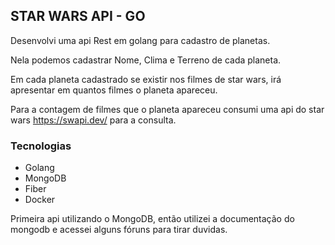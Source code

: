 ## STAR WARS API - GO

Desenvolvi uma api Rest em golang para cadastro de planetas.

Nela podemos cadastrar Nome, Clima e Terreno de cada planeta.

Em cada planeta cadastrado se existir nos filmes de star wars, irá apresentar em quantos filmes o planeta apareceu.

Para a contagem de filmes que o planeta apareceu consumi uma api do star wars https://swapi.dev/ para a consulta.

### Tecnologias

- Golang
- MongoDB
- Fiber
- Docker

Primeira api utilizando o MongoDB, então utilizei a documentação do mongodb e acessei alguns fóruns para tirar duvidas.
